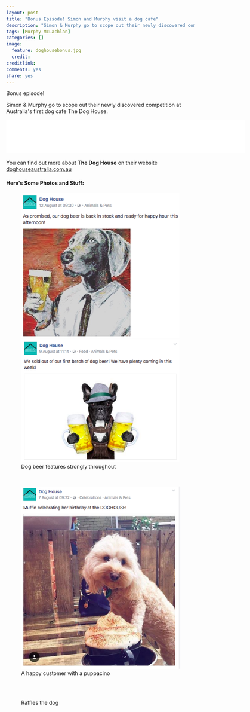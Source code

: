 ```yaml
---
layout: post
title: "Bonus Episode! Simon and Murphy visit a dog cafe"
description: "Simon & Murphy go to scope out their newly discovered competition at Australia's first dog cafe The Dog House"
tags: [Murphy McLachlan]
categories: []
image:
  feature: doghousebonus.jpg
  credit:
creditlink:
comments: yes
share: yes
---
```


Bonus episode!

Simon & Murphy go to scope out their newly discovered competition at Australia's first dog cafe The Dog House.


<iframe style="border: none" src="//html5-player.libsyn.com/embed/episode/id/4598181/height/90/width/640/theme/custom/autonext/no/thumbnail/yes/autoplay/no/preload/no/no_addthis/no/direction/backward/no-cache/true/render-playlist/no/custom-color/87A93A/" height="90" width="640" scrolling="no"  allowfullscreen webkitallowfullscreen mozallowfullscreen oallowfullscreen msallowfullscreen></iframe>

You can find out more about **The Dog House** on their website [doghouseaustralia.com.au](http://doghouseaustralia.com.au/)

#### Here's Some Photos and Stuff:


<figure class="half">
<img src="/images/doghappyhour.png" alt="">
<img src="/images/dogbeer.png" alt="">
<figcaption>Dog beer features strongly throughout</figcaption>
</figure>

<br>

<figure>

<img src="/images/puppacino.png" alt="">
<figcaption>A happy customer with a puppacino</figcaption>

</figure>

<br>

<figure>

<img src="/images/dog1.jpg" alt="">
<figcaption>Raffles the dog</figcaption>

</figure>
